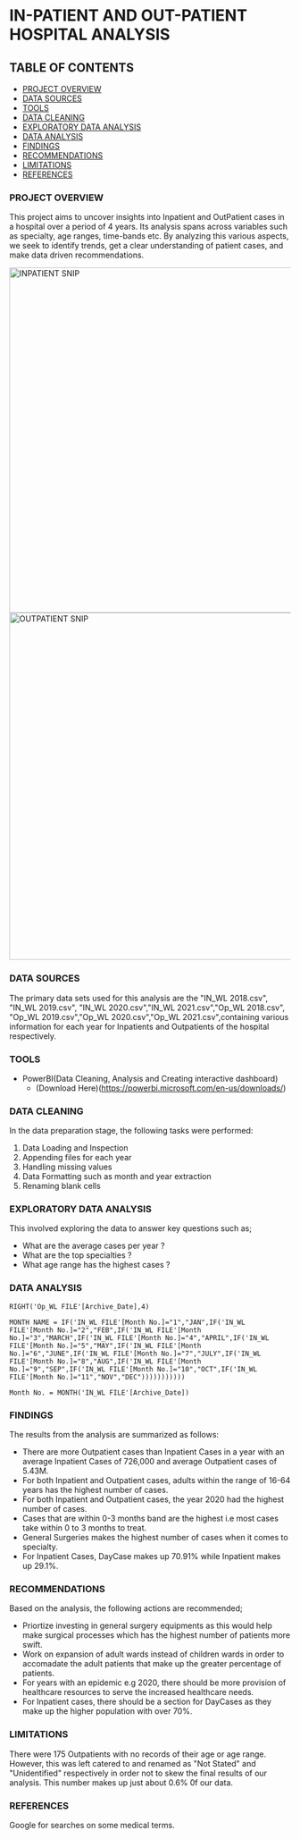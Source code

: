 # IN-PATIENT AND OUT-PATIENT HOSPITAL ANALYSIS

## TABLE OF CONTENTS

- [PROJECT OVERVIEW](#project-overview)
- [DATA SOURCES](#data-sources)
- [TOOLS](#tools)
- [DATA CLEANING](#data-cleaning)
- [EXPLORATORY DATA ANALYSIS](#exploratory-data-analysis)
- [DATA ANALYSIS](#data-analysis)
- [FINDINGS](#findings)
- [RECOMMENDATIONS](#recommendations)
- [LIMITATIONS](#limitations)
- [REFERENCES](#references)


### PROJECT OVERVIEW

This project aims to uncover insights into Inpatient and OutPatient cases in a hospital over a period of 4 years. Its analysis spans across variables such as specialty, age ranges, time-bands etc. By analyzing this various aspects, we seek to identify trends, get a clear understanding of patient cases, and make data driven recommendations.


<img width="618" alt="INPATIENT SNIP" src="https://github.com/IjeomaUchendu123/INPATIENT-AND-OUTPATIENT-HOSPITAL-ANALYSIS/assets/150269976/d2213310-f386-401b-8527-498e0821fa4e">


<img width="621" alt="OUTPATIENT SNIP" src="https://github.com/IjeomaUchendu123/INPATIENT-AND-OUTPATIENT-HOSPITAL-ANALYSIS/assets/150269976/3fa1de8a-2002-4f17-b6d0-afbef4eab2bc">


### DATA SOURCES

The primary data sets used for this analysis are the "IN_WL 2018.csv", "IN_WL 2019.csv", "IN_WL 2020.csv","IN_WL 2021.csv","Op_WL 2018.csv", "Op_WL 2019.csv","Op_WL 2020.csv","Op_WL 2021.csv",containing various information for each year for Inpatients and Outpatients of the hospital respectively.

### TOOLS

- PowerBI(Data Cleaning, Analysis and Creating interactive dashboard)
  - (Download Here)(https://powerbi.microsoft.com/en-us/downloads/)

### DATA CLEANING

In the data preparation stage, the following tasks were performed:
1. Data Loading and Inspection
2. Appending files for each year
3. Handling missing values
4. Data Formatting such as month and year extraction
5. Renaming blank cells

### EXPLORATORY DATA ANALYSIS

This involved exploring the data to answer key questions such as;

-   What are the average cases per year ?
-   What are the top specialties ?
-   What age range has the highest cases ?

### DATA ANALYSIS

```PowerBI
RIGHT('Op_WL FILE'[Archive_Date],4)
```

```POWERBI
MONTH NAME = IF('IN_WL FILE'[Month No.]="1","JAN",IF('IN_WL FILE'[Month No.]="2","FEB",IF('IN_WL FILE'[Month No.]="3","MARCH",IF('IN_WL FILE'[Month No.]="4","APRIL",IF('IN_WL FILE'[Month No.]="5","MAY",IF('IN_WL FILE'[Month No.]="6","JUNE",IF('IN_WL FILE'[Month No.]="7","JULY",IF('IN_WL FILE'[Month No.]="8","AUG",IF('IN_WL FILE'[Month No.]="9","SEP",IF('IN_WL FILE'[Month No.]="10","OCT",IF('IN_WL FILE'[Month No.]="11","NOV","DEC")))))))))))
```

```POWERBI
Month No. = MONTH('IN_WL FILE'[Archive_Date])
```

### FINDINGS
The results from the analysis are summarized as follows:
- There are more Outpatient cases than Inpatient Cases in a year with an average Inpatient Cases of 726,000 and average Outpatient cases of 5.43M.
- For both Inpatient and Outpatient cases, adults within the range of 16-64 years has the highest number of cases.
- For both Inpatient and Outpatient cases, the year 2020 had the highest number of cases.
- Cases that are within 0-3 months band are the highest i.e most cases take within 0 to 3 months to treat.
- General Surgeries makes the highest number of cases when it comes to specialty.
- For Inpatient Cases, DayCase makes up 70.91% while Inpatient makes up 29.1%.

### RECOMMENDATIONS

Based on the analysis, the following actions are recommended;
- Priortize investing in general surgery equipments as this would help make surgical processes which has the highest number of patients more swift.
- Work on expansion of adult wards instead of children wards in order to accomadate the adult patients that make up the greater percentage of patients.
- For years with an epidemic e.g 2020, there should be more provision of healthcare resources to serve the increased healthcare needs.
- For Inpatient cases, there should be a section for DayCases as they make up the higher population with over 70%.

### LIMITATIONS
There were 175 Outpatients with no records of their age or age range. However, this was left catered to and renamed as "Not Stated" and "Unidentified" respectively in order not to skew the final results of our analysis. This number makes up just about 0.6% 0f our data.

### REFERENCES
Google for searches on some medical terms.
